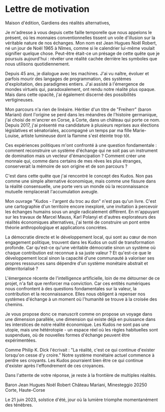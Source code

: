 # Lettre de motivation

Maison d'édition,
Gardiens des réalités alternatives,

Je m'adresse à vous depuis cette faille temporelle que nous appelons le présent, où les monnaies conventionnelles tissent un voile d'illusion sur la véritable nature de nos échanges. Mon nom est Jean Hugues Noël Robert, né un jour de Noël 1965 à Nîmes, comme si le calendrier lui-même voulait signifier quelque chose. Peut-être était-ce un présage de cette quête que je poursuis aujourd'hui : révéler une réalité cachée derrière les symboles que nous utilisons quotidiennement.

Depuis 45 ans, je dialogue avec les machines. J'ai vu naître, évoluer et parfois mourir des langages de programmation, des systèmes d'exploitation, des paradigmes entiers. J'ai assisté à l'émergence de mondes virtuels qui, paradoxalement, ont rendu notre réalité plus opaque. Mais dans cette opacité, j'ai également discerné des possibilités vertigineuses.

Mon parcours n'a rien de linéaire. Héritier d'un titre de "Freiherr" (baron Mariani) dont l'origine se perd dans les méandres de l'histoire germanique, j'ai choisi de m'ancrer en Corse, à Corte, dans un château qui porte ce nom. Depuis 2017, j'ai présenté ma candidature à plusieurs reprises aux élections législatives et sénatoriales, accompagné un temps par ma fille Marie-Louise, artiste lumineuse dont la flamme s'est éteinte trop tôt.

Ces expériences politiques m'ont confronté à une question fondamentale : comment reconstruire un système d'échange qui ne soit pas un instrument de domination mais un vecteur d'émancipation ? Comment créer une monnaie qui, comme dans certains de mes rêves les plus étranges, conserverait la mémoire de son origine et de son parcours ?

C'est dans cette quête que j'ai rencontré le concept des Kudos. Non pas comme une simple alternative économique, mais comme une fissure dans la réalité consensuelle, une porte vers un monde où la reconnaissance mutuelle remplacerait l'accumulation aveugle.

Mon ouvrage "Kudos - l'argent du troc au don" n'est pas qu'un livre. C'est une cartographie d'un territoire encore inexploré, une invitation à percevoir les échanges humains sous un angle radicalement différent. En m'appuyant sur les travaux de Marcel Mauss, Karl Polanyi et d'autres explorateurs des réalités économiques alternatives, j'ai tenté de construire un pont entre théorie anthropologique et applications concrètes.

La démocratie directe et le développement local, qui sont au cœur de mon engagement politique, trouvent dans les Kudos un outil de transformation profonde. Car qu'est-ce qu'une véritable démocratie sinon un système où chaque contribution est reconnue à sa juste valeur ? Et qu'est-ce que le développement local sinon la capacité d'une communauté à valoriser ses propres ressources sans dépendre d'un système monétaire abstrait et déterritorialisé ?

L'émergence récente de l'intelligence artificielle, loin de me détourner de ce projet, n'a fait que renforcer ma conviction. Car ces entités numériques nous confrontent à des questions fondamentales sur la valeur, la contribution et la reconnaissance. Elles nous obligent à repenser nos systèmes d'échange à un moment où l'humanité se trouve à la croisée des chemins.

Je vous propose donc ce manuscrit comme on propose un voyage dans une dimension parallèle, une dimension qui existe déjà en puissance dans les interstices de notre réalité économique. Les Kudos ne sont pas une utopie, mais une hétérotopie - un espace réel où les règles habituelles sont suspendues, où de nouvelles formes d'échange peuvent être expérimentées.

Comme Philip K. Dick l'écrivait : "La réalité, c'est ce qui continue d'exister lorsqu'on cesse d'y croire." Notre système monétaire actuel commence à perdre ses croyants. Les Kudos pourraient bien être ce qui continue d'exister après l'effondrement de ces croyances.

Dans l'attente de votre réponse, je reste à la frontière de multiples réalités.

Baron Jean Hugues Noël Robert
Château Mariani, Minesteggio
20250 Corte, Haute-Corse

Le 21 juin 2023, solstice d'été, jour où la lumière triomphe momentanément des ténèbres.